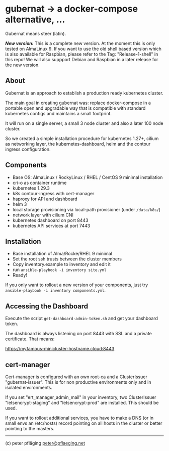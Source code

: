 # gubernat -> a docker-compose alternative, ...

Gubernat means steer (latin).

***New version:*** This is a complete new version. At the moment this is only tested on AlmaLinux 9. If you want to use the old shell based version which is also available for Raspbian, please refer to the Tag: "Release-1-shell" in this repo! We will also suppport Debian and Raspbian in a later release for the new version.

## About

Gubernat is an approach to establish a production ready kubernetes cluster.

The main goal in creating gubernat was: replace docker-compose in a portable open and
upgradable way that is compatible with standard kubernetes configs and maintains a small footprint.

It will run on a single server, a small 3 node cluster and also a later 100 node cluster.

So we created a simple installation procedure for kubernetes 1.27+, cilium as networking layer, the kubernetes-dashboard, helm and the contour ingress configuration.

## Components

- Base OS: AlmaLinux / RockyLinux / RHEL / CentOS 9 minimal installation
- cri-o as container runtime
- kubernetes 1.29.3
- k8s contour-ingress with cert-manager
- haproxy for API and dashboard
- helm 3
- local storage provisioning via local-path provisioner (under `/data/k8s/`)
- network layer with cilium CNI
- kubernetes dashboard on port 8443
- kubernetes API services at port 7443

## Installation

- Base installation of Alma/Rocke/RHEL 9 minimal
- Set the root ssh trusts between the cluster members
- Copy inventory.example to inventory and edit it
- run `ansible-playbook -i inventory site.yml`
- Ready!

If you only want to rollout a new version of your components, just try `ansible-playbook -i inventory components.yml`.

## Accessing the Dashboard

Execute the script `get-dashboard-admin-token.sh` and get your dashboard token.

The dashboard is always listening on port 8443 with SSL and a private certificate. That means:

<https://myfamous-minicluster-hostname.cloud:8443>

## cert-manager

Cert-manager is configured with an own root-ca and a ClusterIssuer "gubernat-issuer". This is for non productive environments only and in isolated environments.

If you set "ert_manager_admin_mail" in your inventory, two ClusterIssuer "letsencrypt-staging" and "letsencrypt-prod" are installed. This should be used.

If you want to rollout additional services, you have to make a DNS (or in small envs an /etc/hosts) record pointing on all hosts in the cluster or better pointing to the masters.

---
(c) peter pfläging <peter@pflaeging.net>
